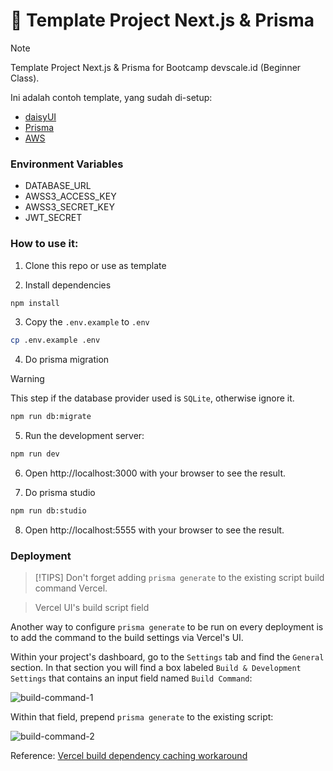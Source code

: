 # 📐 Template Project Next.js & Prisma

> [!NOTE]
> Template Project Next.js & Prisma for Bootcamp devscale.id (Beginner Class).

Ini adalah contoh template, yang sudah di-setup:

- [daisyUI](https://daisyui.com/)
- [Prisma](https://prisma.io/)
- [AWS](https://aws.amazon.com/)

### Environment Variables

- DATABASE_URL
- AWSS3_ACCESS_KEY
- AWSS3_SECRET_KEY
- JWT_SECRET

### How to use it:

1. Clone this repo or use as template

2. Install dependencies

```bash
npm install
```

3. Copy the `.env.example` to `.env`

```bash
cp .env.example .env
```

4. Do prisma migration

> [!WARNING]
> This step if the database provider used is `SQLite`, otherwise ignore it.

```bash
npm run db:migrate
```

5. Run the development server:

```bash
npm run dev
```

6. Open http://localhost:3000 with your browser to see the result.

7. Do prisma studio

```bash
npm run db:studio
```

8. Open http://localhost:5555 with your browser to see the result.

### Deployment

> [!TIPS]
> Don't forget adding `prisma generate` to the existing script build command Vercel.

> Vercel UI's build script field

Another way to configure `prisma generate` to be run on every deployment is to add the command to the build settings via Vercel's UI.

Within your project's dashboard, go to the `Settings` tab and find the `General` section. In that section you will find a box labeled `Build & Development Settings` that contains an input field named `Build Command`:

![build-command-1](https://www.prisma.io/docs/static/030b77f3b6321d3991b6efcb0fd01c76/cae0a/vercel-ui-build-command.png)

Within that field, prepend `prisma generate` to the existing script:

![build-command-2](https://www.prisma.io/docs/static/b4c1e8914ffea0cb3f46d974dd68300e/cae0a/vercel-ui-build-command-filled.png)

Reference: [Vercel build dependency caching workaround](https://www.prisma.io/docs/orm/more/help-and-troubleshooting/help-articles/vercel-caching-issue)
